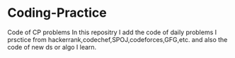 # Coding-Practice
Code of CP problems
In this repositry I add the code of daily problems I prsctice from hackerrank,codechef,SPOJ,codeforces,GFG,etc. and also the code of new ds or algo I learn.
